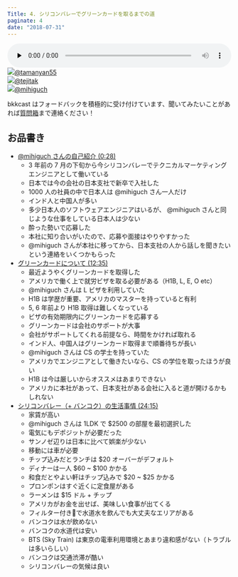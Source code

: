 ```yaml
---
Title: 4. シリコンバレーでグリーンカードを取るまでの道
paginate: 4
date: "2018-07-31"
---
```


<div class="media-wrapper">
  <audio id="player" preload="none" controls style="width:100%;">
      <source src="/mp3/20180731.mp3" type="audio/mp3">
  </audio>
</div>

<div class="presenter-container">
  <div class="presenter-item">
    <a href="https://twitter.com/tamanyan55" target="_blank"><img class="icon" src="https://pbs.twimg.com/profile_images/712212594396778497/BqOVpfAj_400x400.jpg"><span>@tamanyan55</span></a>
  </div>
  <div class="presenter-item">
    <a href="https://twitter.com/tejitak" target="_blank"><img class="icon" src="https://pbs.twimg.com/profile_images/962982531938246656/wGmx7qIC_400x400.jpg"><span>@tejitak</span></a>
  </div>
  <div class="presenter-item">
    <a href="https://twitter.com/mihiguch" target="_blank"><img class="icon" src="https://pbs.twimg.com/profile_images/616129382411730944/KWJdiA9X_400x400.jpg"><span>@mihiguch </span></a>
  </div>
</div>

bkkcast はフォードバックを積極的に受け付けています、聞いてみたいことがあれば<a class="notice" href="https://peing.net/ja/bkkcast" target="_blank">質問箱</a>まで連絡ください！

## お品書き

- <a class="jump" href="#28">@mihiguch さんの自己紹介 (0:28)</a>
  - 3 年前の 7 月の下旬から今シリコンバレーでテクニカルマーケティングエンジニアとして働いている
  - 日本では今の会社の日本支社で新卒で入社した
  - 1000 人の社員の中で日本人は @mihiguch さん一人だけ
  - インド人と中国人が多い
  - 多少日本人のソフトウェアエンジニアはいるが、 @mihiguch さんと同じような仕事をしている日本人は少ない
  - 酔った勢いで応募した
  - 本社に知り合いがいたので、応募や面接はやりやすかった
  - @mihiguch さんが本社に移ってから、日本支社の人から話しを聞きたいという連絡をいくつかもらった
- <a class="jump" href="#755">グリーンカードについて (12:35)</a>
  - 最近ようやくグリーンカードを取得した
  - アメリカで働く上で就労ビザを取る必要がある（H1B, L, E, O etc）
  - @mihiguch さんは L ビザを利用していた
  - H1B は学歴が重要、アメリカのマスターを持っていると有利
  - 5, 6 年前より H1B 取得は難しくなっている
  - ビザの有効期限内にグリーンカードを応募する
  - グリーンカードは会社のサポートが大事
  - 会社がサポートしてくれる前提なら、時間をかければ取れる
  - インド人、中国人はグリーンカード取得まで順番待ちが長い
  - @mihiguch さんは CS の学士を持っていた
  - アメリカでエンジニアとして働きたいなら、CS の学位を取ったほうが良い
  - H1B は今は厳しいからオススメはあまりできない
  - アメリカに本社があって、日本支社がある会社に入ると道が開けるかもしれない
- <a class="jump" href="#1455">シリコンバレー（+ バンコク）の生活事情 (24:15)</a>
  - 家賃が高い
  - @mihiguch さんは 1LDK で $2500 の部屋を最初選択した
  - 電気にもデポジットが必要だった
  - サンノゼ辺りは日本に比べて娯楽が少ない 
  - 移動には車が必要
  - チップ込みだとランチは $20 オーバーがデフォルト
  - ディナーは一人 $60 ~ $100 かかる
  - 和食だとやよい軒はチップ込みで $20 ~ $25 かかる
  - プロンポンはすぐ近くに定食屋がある
  - ラーメンは $15 ドル + チップ
  - アメリカがお金を出せば、美味しい食事が出てくる
  - フィルター付きで水道水を飲んでも大丈夫なエリアがある
  - バンコクは水が飲めない
  - バンコクの水道代は安い
  - BTS (Sky Train) は東京の電車利用環境とあまり違和感がない（トラブルは多いらしい）
  - バンコクは交通渋滞が酷い
  - シリコンバレーの気候は良い
